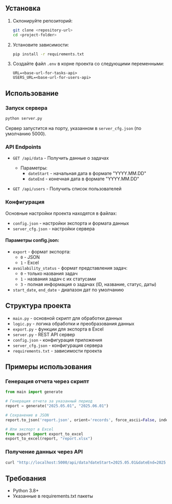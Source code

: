 ## Установка

1. Склонируйте репозиторий:
   ```bash
   git clone <repository-url>
   cd <project-folder>
   ```

2. Установите зависимости:
   ```bash
   pip install -r requirements.txt
   ```

3. Создайте файл `.env` в корне проекта со следующими переменными:
   ```
   URL=<base-url-for-tasks-api>
   USERS_URL=<base-url-for-users-api>
   ```

## Использование

### Запуск сервера
```bash
python server.py
```

Сервер запустится на порту, указанном в `server_cfg.json` (по умолчанию 5000).

### API Endpoints

- `GET /api/data` - Получить данные о задачах
  - Параметры:
    - `dateStart` - начальная дата в формате "YYYY.MM.DD"
    - `dateEnd` - конечная дата в формате "YYYY.MM.DD"

- `GET /api/users` - Получить список пользователей

### Конфигурация

Основные настройки проекта находятся в файлах:
- `config.json` - настройки экспорта и формата данных
- `server_cfg.json` - настройки сервера

#### Параметры config.json:
- `export` - формат экспорта:
  - `0` - JSON
  - `1` - Excel
- `availability_status` - формат представления задач:
  - `0` - только названия задач
  - `1` - названия задач с их статусами
  - `3` - полная информация о задачах (ID, название, статус, даты)
- `start_date`, `end_date` - диапазон дат по умолчанию

## Структура проекта

- `main.py` - основной скрипт для обработки данных
- `logic.py` - логика обработки и преобразования данных
- `export.py` - функции для экспорта в Excel
- `server.py` - REST API сервер
- `config.json` - конфигурация приложения
- `server_cfg.json` - конфигурация сервера
- `requirements.txt` - зависимости проекта

## Примеры использования

### Генерация отчета через скрипт
```python
from main import generate

# Генерация отчета за указанный период
report = generate("2025.05.01", "2025.06.01")

# Сохранение в JSON
report.to_json('report.json', orient='records', force_ascii=False, indent=2)

# Или экспорт в Excel
from export import export_to_excel
export_to_excel(report, "report.xlsx")
```

### Получение данных через API
```bash
curl "http://localhost:5000/api/data?dateStart=2025.05.01&dateEnd=2025.06.01"
```

## Требования

- Python 3.8+
- Указанные в requirements.txt пакеты
